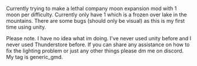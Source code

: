 Currently trying to make a lethal company moon expansion mod with 1 moon per difficulty. Currently only have 1 which is a frozen over lake in the mountains. There are some bugs (should only be visual) as this is my first time using unity.


Please note.
I have no idea what im doing. I've never used unity before and I never used Thunderstore before. If you can share any assistance on how to fix the lighting problem or just any other things please dm me on discord. My tag is generic_gmd.
